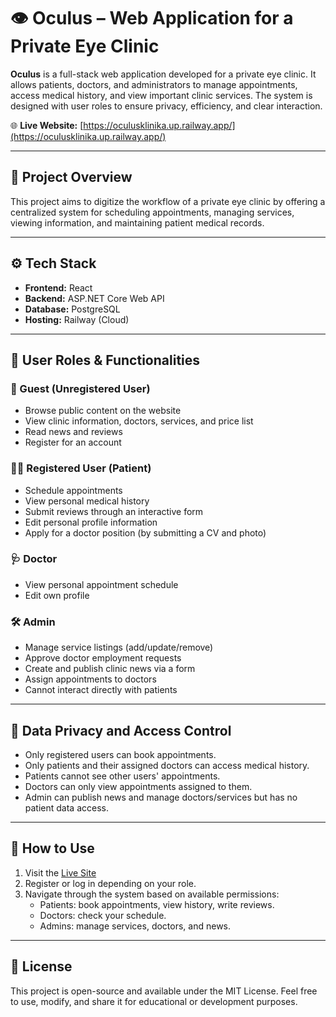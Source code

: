 # 👁️ Oculus – Web Application for a Private Eye Clinic

**Oculus** is a full-stack web application developed for a private eye clinic. It allows patients, doctors, and administrators to manage appointments, access medical history, and view important clinic services. The system is designed with user roles to ensure privacy, efficiency, and clear interaction.

🌐 **Live Website:** [https://oculusklinika.up.railway.app/](https://oculusklinika.up.railway.app/)

---

## 📌 Project Overview

This project aims to digitize the workflow of a private eye clinic by offering a centralized system for scheduling appointments, managing services, viewing information, and maintaining patient medical records.

---

## ⚙️ Tech Stack

- **Frontend:** React
- **Backend:** ASP.NET Core Web API
- **Database:** PostgreSQL
- **Hosting:** Railway (Cloud)

---

## 🔑 User Roles & Functionalities

### 👤 Guest (Unregistered User)
- Browse public content on the website
- View clinic information, doctors, services, and price list
- Read news and reviews
- Register for an account

### 👨‍⚕️ Registered User (Patient)
- Schedule appointments
- View personal medical history
- Submit reviews through an interactive form
- Edit personal profile information
- Apply for a doctor position (by submitting a CV and photo)

### 🩺 Doctor
- View personal appointment schedule
- Edit own profile

### 🛠️ Admin
- Manage service listings (add/update/remove)
- Approve doctor employment requests
- Create and publish clinic news via a form
- Assign appointments to doctors
- Cannot interact directly with patients

---

## 🔐 Data Privacy and Access Control

- Only registered users can book appointments.
- Only patients and their assigned doctors can access medical history.
- Patients cannot see other users' appointments.
- Doctors can only view appointments assigned to them.
- Admin can publish news and manage doctors/services but has no patient data access.

---

## 🧪 How to Use

1. Visit the [Live Site](https://oculusklinika.up.railway.app/)
2. Register or log in depending on your role.
3. Navigate through the system based on available permissions:
   - Patients: book appointments, view history, write reviews.
   - Doctors: check your schedule.
   - Admins: manage services, doctors, and news.

---

## 📄 License

This project is open-source and available under the MIT License. Feel free to use, modify, and share it for educational or development purposes.
